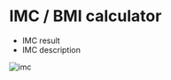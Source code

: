 # IMC / BMI calculator

- IMC result
- IMC description

![imc](https://user-images.githubusercontent.com/72326674/113333819-507fd900-92f9-11eb-8c74-686e1515d66d.gif)

